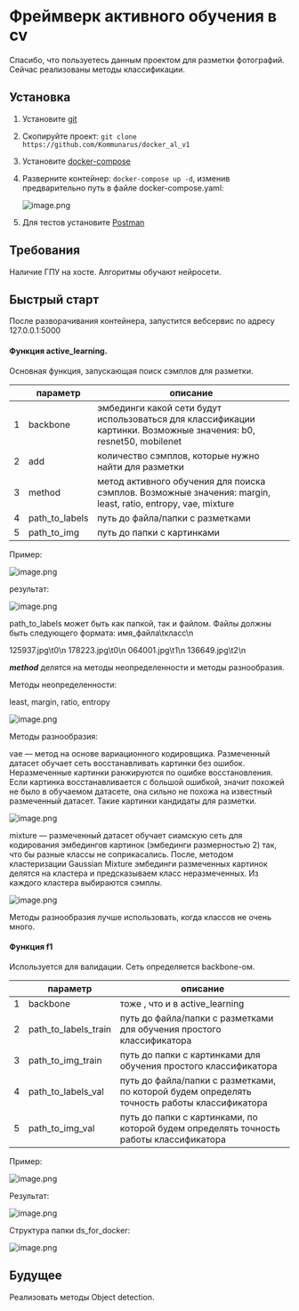 # Фреймверк активного обучения в cv

Спасибо, что пользуетесь данным проектом для разметки фотографий. Сейчас реализованы методы классификации.

## Установка

1. Установите [git](https://github.com/git-guides/install-git)
2. Скопируйте проект: `git clone https://github.com/Kommunarus/docker_al_v1`
3. Установите [docker-compose](https://docs.docker.com/compose/install/other/)
4. Разверните контейнер: `docker-compose up -d`, изменив предварительно путь в файле docker-compose.yaml:

   ![image.png](help/image_dc.png)
5. Для тестов установите [Postman](https://www.postman.com/downloads/)

## Требования

Наличие ГПУ на хосте. Алгоритмы обучают нейросети.

## Быстрый старт

После разворачивания контейнера, запустится вебсервис по адресу 127.0.0.1:5000

#### Функция active_learning.

Основная функция, запускающая поиск сэмплов для разметки.


|   | параметр | описание                                                                                                                                                                                |
| - | ---------------- | ----------------------------------------------------------------------------------------------------------------------------------------------------------------------------------------------- |
| 1 | backbone         | эмбединги какой сети будут использоваться для классификации картинки. Возможные значения: b0, resnet50, mobilenet |
| 2 | add              | количество сэмплов, которые нужно найти для разметки                                                                                               |
| 3 | method           | метод активного обучения для поиска сэмплов. Возможные значения: margin, least, ratio, entropy, vae, mixture                             |
| 4 | path_to_labels   | путь до файла/папки с разметками                                                                                                                                     |
| 5 | path_to_img      | путь до папки с картинками                                                                                                                                                |

Пример:

![image.png](help/active_learning.png)

результат:

![image.png](help/res1.png)

path_to_labels может быть как папкой, так и файлом. Файлы должны быть следующего формата: имя_файла\tкласс\n

125937.jpg\t0\n
178223.jpg\t0\n
064001.jpg\t1\n
136649.jpg\t2\n


***method*** делятся на методы неопределенности и методы разнообразия.

Методы неопределенности:

least, margin, ratio, entropy

![image.png](help/n.png)

Методы разнообразия:

vae — метод на основе вариационного кодировщика. Размеченный датасет обучает сеть восстанавливать картинки без ошибок. Неразмеченные картинки ранжируются по ошибке восстановления. Если картинка восстанавливается с большой ошибкой, значит похожей не было в обучаемом датасете, она сильно не похожа на известный размеченный датасет. Такие картинки кандидаты для разметки.

![image.png](help/вае.png)

mixture — размеченный датасет обучает сиамскую сеть для кодирования эмбедингов картинок (эмбединги размерностью 2) так, что бы разные классы не соприкасались. После, методом кластеризации Gaussian Mixture эмбединги размеченных картинок делятся на кластера и предсказываем класс неразмеченных. Из каждого кластера выбираются сэмплы.

![image.png](help/mix.png)

Методы разнообразия лучше использовать, когда классов не очень много.



#### Функция f1

Используется для валидации. Сеть определяется backbone-ом.


|   | параметр     | описание                                                                                                                                                            |
| - | -------------------- | --------------------------------------------------------------------------------------------------------------------------------------------------------------------------- |
| 1 | backbone             | тоже , что и в active_learning                                                                                                                                     |
| 2 | path_to_labels_train | путь до файла/папки с разметками для обучения простого классификатора                                           |
| 3 | path_to_img_train    | путь до папки с картинками для обучения простого классификатора                                                      |
| 4 | path_to_labels_val   | путь до файла/папки с разметками, по которой будем определять точность работы классификатора |
| 5 | path_to_img_val      | путь до папки с картинками, по которой будем определять точность работы классификатора            |

Пример:

![image.png](help/p2.png)

Результат:

![image.png](help/resf1.png)

Структура папки ds_for_docker:

![image.png](help/val.png)


## Будущее

Реализовать методы Object detection.
